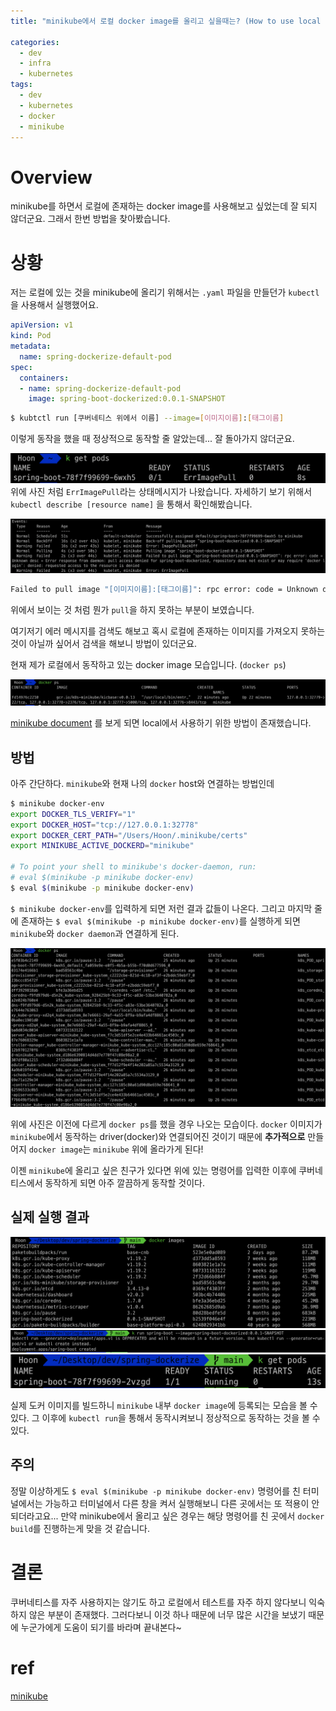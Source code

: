 ```yaml
---
title: "minikube에서 로컬 docker image를 올리고 싶을때는? (How to use local docker image in minikube(kubernetes))"

categories:
  - dev
  - infra
  - kubernetes
tags:
  - dev
  - kubernetes
  - docker
  - minikube
---
```


# Overview
minikube를 하면서 로컬에 존재하는 docker image를 사용해보고 싶었는데 잘 되지 않더군요. 그래서 한번 방법을 찾아봤습니다.

# 상황
저는 로컬에 있는 것을 minikube에 올리기 위해서는 `.yaml` 파일을 만들던가 `kubectl`을 사용해서 실행했어요.
``` yaml
apiVersion: v1
kind: Pod
metadata:
  name: spring-dockerize-default-pod
spec:
  containers:
  - name: spring-dockerize-default-pod
    image: spring-boot-dockerized:0.0.1-SNAPSHOT
```

``` bash
$ kubtctl run [쿠버네티스 위에서 이름] --image=[이미지이름]:[태그이름]
```

이렇게 동작을 했을 때 정상적으로 동작할 줄 알았는데... 잘 돌아가지 않더군요.

![kubectl_get_pods](/assets/images/before_get_pods.png)
위에 사진 처럼 `ErrImagePull`라는 상태메시지가 나왔습니다. 자세하기 보기 위해서 `kubectl describe [resource name]` 을 통해서 확인해봤습니다.

![describe_pods](/assets/images/before_error.png)

``` bash
Failed to pull image "[이미지이름]:[태그이름]": rpc error: code = Unknown desc = Error response from daemon: pull access denied for cms, repository does not exist or may require 'docker login': denied: requested access to the resource is denied 
```

위에서 보이는 것 처럼 뭔가 `pull`을 하지 못하는 부분이 보였습니다. 

여기저기 에러 메시지를 검색도 해보고 혹시 로컬에 존재하는 이미지를 가져오지 못하는 것이 아닐까 싶어서 검색을 해보니 방법이 있더군요. 

현재 제가 로컬에서 동작하고 있는 docker image 모습입니다. (`docker ps`)

![before_docker_ps](/assets/images/before_docker_ps.png)


[minikube document](https://kubernetes.io/ko/docs/setup/learning-environment/minikube/#docker-%EB%8D%B0%EB%AA%AC-%EC%9E%AC%EC%82%AC%EC%9A%A9%EC%9D%84-%ED%86%B5%ED%95%9C-%EB%A1%9C%EC%BB%AC-%EC%9D%B4%EB%AF%B8%EC%A7%80-%EC%82%AC%EC%9A%A9%ED%95%98%EA%B8%B0) 를 보게 되면 local에서 사용하기 위한 방법이 존재했습니다.

## 방법
아주 간단하다. `minikube`와 현재 나의 `docker` host와 연결하는 방법인데 

``` bash
$ minikube docker-env
export DOCKER_TLS_VERIFY="1"
export DOCKER_HOST="tcp://127.0.0.1:32778"
export DOCKER_CERT_PATH="/Users/Hoon/.minikube/certs"
export MINIKUBE_ACTIVE_DOCKERD="minikube"

# To point your shell to minikube's docker-daemon, run:
# eval $(minikube -p minikube docker-env)
$ eval $(minikube -p minikube docker-env)
``` 
``$ minikube docker-env``를 입력하게 되면 저런 결과 값들이 나온다. 그리고 마지막 줄에 존재하는 ``$ eval $(minikube -p minikube docker-env)``를 실행하게 되면 `minikube`와 `docker daemon`과 연결하게 된다. 

![after_docker_ps](/assets/images/after_docker_ps.png)

위에 사진은 이전에 다르게 `docker ps`를 했을 경우 나오는 모습이다. `docker` 이미지가 `minikube`에서 동작하는 driver(docker)와 연결되어진 것이기 때문에 **추가적으로** 만들어지 `docker image`는 `minikube` 위에 올라가게 된다!

이젠 `minikube`에 올리고 싶은 친구가 있다면 위에 있는 명령어를 입력한 이후에 쿠버네티스에서 동작하게 되면 아주 깔끔하게 동작할 것이다.

## 실제 실행 결과
![after_docker_images](/assets/images/after_docker_images.png)
![after_kubectl_run](/assets/images/kubectl_run.png)
![after_kubectl_get_pods](/assets/images/after_kubectl_get_pods.png)

실제 도커 이미지를 빌드하니 `minikube` 내부 `docker image`에 등록되는 모습을 볼 수 있다. 그 이후에 `kubectl run`을 통해서 동작시켜보니 정상적으로 동작하는 것을 볼 수 있다.

## 주의
정말 이상하게도 ``$ eval $(minikube -p minikube docker-env)`` 명령어를 친 터미널에서는 가능하고 터미널에서 다른 창을 켜서 실행해보니 다른 곳에서는 또 적용이 안되더라고요... 만약 minikube에서 올리고 싶은 경우는 해당 명령어를 친 곳에서 `docker build`를 진행하는게 맞을 것 같습니다. 


# 결론
쿠버네티스를 자주 사용하지는 않기도 하고 로컬에서 테스트를 자주 하지 않다보니 익숙하지 않은 부분이 존재했다. 그러다보니 이것 하나 때문에 너무 많은 시간을 보냈기 때문에 누군가에게 도움이 되기를 바라며 끝내본다~

# ref
[minikube](https://kubernetes.io/ko/docs/setup/learning-environment/minikube/)
